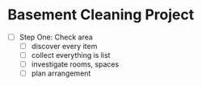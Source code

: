 # Basement Cleaning Project

- [ ] Step One: Check area
  - [ ] discover every item
  - [ ] collect everything is list
  - [ ] investigate rooms, spaces
  - [ ] plan arrangement